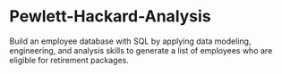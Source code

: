 # Pewlett-Hackard-Analysis
Build an employee database with SQL by applying data modeling, engineering, and analysis skills to generate a list of employees who are eligible for retirement packages.
